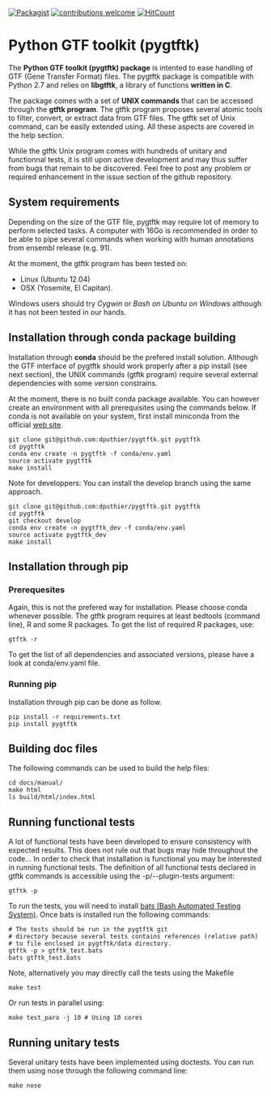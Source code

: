[![Packagist](https://img.shields.io/packagist/l/doctrine/orm.svg)](https://github.com/dputhier/gtftk) [![contributions welcome](https://img.shields.io/badge/contributions-welcome-brightgreen.svg?style=flat)](https://github.com/dputhier/gtftk/issues) [![HitCount](http://hits.dwyl.io/puthier/gtftk.svg)](http://hits.dwyl.io/puthier/gtftk)

# Python GTF toolkit (pygtftk)


The **Python GTF toolkit (pygtftk) package** is intented to ease handling of GTF (Gene Transfer Format) files. The pygtftk package is compatible with Python 2.7 and relies on **libgtftk**, a library of functions **written in C**. 

The package comes with a set of **UNIX commands** that can be accessed through the **gtftk  program**. The gtftk program proposes several atomic tools to filter, convert, or extract data from GTF files. The gtftk set of Unix command, can be easily extended using. All these aspects are covered in the help section.

While the gtftk Unix program comes with hundreds of unitary and functionnal tests, it is still upon  active development and may thus suffer from bugs that remain to be discovered. Feel free to post any problem or required enhancement in the issue section of the github repository. 

## System requirements

Depending on the size of the GTF file, pygtftk may require lot of memory to perform selected tasks. A computer with 16Go is recommended in order to be able to pipe several commands when working with human annotations from ensembl release (e.g. 91).

At the moment, the gtftk program has been tested on:

- Linux (Ubuntu 12.04)
- OSX (Yosemite, El Capitan).

Windows users should try *Cygwin* or *Bash on Ubuntu on Windows* although it has not been tested in our hands.


## Installation through conda package building

Installation through **conda** should be the prefered install solution. Although the GTF interface of pygtftk should work properly after a pip install (see next section), the UNIX commands (gtftk program) require several external dependencies with some version constrains.

At the moment, there is no built conda package available. You can however create an environment with all prerequisites using the commands below.
If conda is not available on your system, first install miniconda from the official [web site](http://conda.pydata.org/miniconda.html).

    git clone git@github.com:dputhier/pygtftk.git pygtftk
    cd pygtftk
    conda env create -n pygtftk -f conda/env.yaml
    source activate pygtftk
    make install

Note for developpers: You can install the develop branch using the same approach.

    git clone git@github.com:dputhier/pygtftk.git pygtftk
    cd pygtftk
    git checkout develop
    conda env create -n pygtftk_dev -f conda/env.yaml
    source activate pygtftk_dev
    make install
    
## Installation through pip 

### Prerequesites
 
Again, this is not the prefered way for installation. Please choose conda whenever possible. The gtftk program requires at least bedtools (command line), R and some R packages. To get the list of required R packages, use:

    gtftk -r 

To get the list of all dependencies and associated versions, please have a look at conda/env.yaml file.

### Running pip 

Installation through pip can be done as follow.

    pip install -r requirements.txt
    pip install pygtftk
    

## Building doc files

The following commands can be used to build the help files:

    cd docs/manual/
    make html
    ls build/html/index.html
    
## Running functional tests

A lot of functional tests have been developed to ensure consistency with expected results. This does not rule out that bugs may hide throughout the code... In order to check that installation is functional you may be interested in running functional tests. The definition of all functional tests declared in  gtftk commands is accessible using the -p/--plugin-tests argument:

    gtftk -p

To run the tests, you will need to install [bats (Bash Automated Testing System)](https://github.com/sstephenson/bats). Once bats is installed run the following commands:

    # The tests should be run in the pygtftk git
    # directory because several tests contains references (relative path)
    # to file enclosed in pygtftk/data directory.
    gtftk -p > gtftk_test.bats
    bats gtftk_test.bats

Note, alternatively you may directly call the tests using the Makefile

    make test

Or run tests in parallel using:

    make test_para -j 10 # Using 10 cores
        
## Running unitary tests

Several unitary tests have been implemented using doctests. You can run them using nose through the following command line:

    make nose
